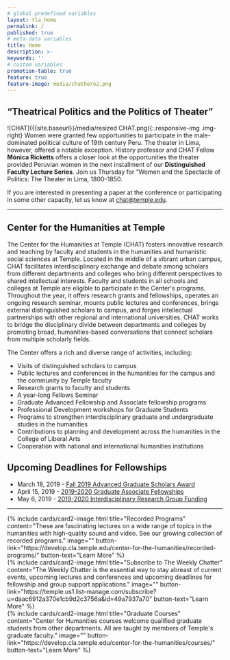 ```yaml
---
# global predefined variables
layout: tla_home
permalink: /
published: true
# meta-data variables
title: Home
description: >-
keywords: ''
# custom variables
promotion-table: true
feature: true
feature-image: media/chathero2.png
---
```

## “Theatrical Politics and the Politics of Theater”
![CHAT]({{site.baseurl}}/media/resized CHAT.png){:.responsive-img .img-right}
Women were granted few opportunities to participate in the male-dominated political culture of 19th century Peru. The theater in Lima, however, offered a notable exception. History professor and CHAT Fellow **Mónica Ricketts** offers a closer look at the opportunities the theater provided Peruvian women in the next installment of our **Distinguished Faculty Lecture Series**. Join us Thursday for “Women and the Spectacle of Politics: The Theater in Lima, 1800–1850.

If you are interested in presenting a paper at the conference or participating in some other capacity, let us know at [chat@temple.edu](mailto:chat@temple.edu).

___

## Center for the Humanities at Temple
The Center for the Humanities at Temple (CHAT) fosters innovative research and teaching by faculty and students in the humanities and humanistic social sciences at Temple. Located in the middle of a vibrant urban campus, CHAT facilitates interdisciplinary exchange and debate among scholars from different departments and colleges who bring different perspectives to shared intellectual interests. Faculty and students in all schools and colleges at Temple are eligible to participate in the Center's programs. Throughout the year, it offers research grants and fellowships, operates an ongoing research seminar, mounts public lectures and conferences, brings external distinguished scholars to campus, and forges intellectual partnerships with other regional and international universities. CHAT works to bridge the disciplinary divide between departments and colleges by promoting broad, humanities-based conversations that connect scholars from multiple scholarly fields.

The Center offers a rich and diverse range of activities, including:

- Visits of distinguished scholars to campus
- Public lectures and conferences in the humanities for the campus and the community by Temple faculty
- Research grants to faculty and students
- A year-long Fellows Seminar
- Graduate Advanced Fellowship and Associate fellowship programs
- Professional Development workshops for Graduate Students
- Programs to strengthen interdisciplinary graduate and undergraduate studies in the humanities
- Contributions to planning and development across the humanities in the College of Liberal Arts
- Cooperation with national and international humanities institutions

## Upcoming Deadlines for Fellowships
- March 18, 2019 - [Fall 2019 Advanced Graduate Scholars Award](https://www.cla.temple.edu/center-for-the-humanities/fellowships/)
- April 15, 2019 - [2019-2020 Graduate Associate Fellowships](https://www.cla.temple.edu/center-for-the-humanities/fellowships/)
- May 6, 2019	- [2019-2020 Interdisciplinary Research Group Funding](https://www.cla.temple.edu/center-for-the-humanities/groups/)

___

<div class="row row-wide">
  <div class="col m12 l4">{% include cards/card2-image.html
    title="Recorded Programs"
    content="These are fascinating lectures on a wide range of topics in the humanities with high-quality sound and video. See our growing collection of recorded programs."
    image=""
    button-link="https://develop.cla.temple.edu/center-for-the-humanities/recorded-programs/"
    button-text="Learn More" %}
  </div>
  <div class="row row-wide">
    <div class="col m12 l4">{% include cards/card2-image.html
      title="Subscribe to The Weekly Chatter"
      content="The Weekly Chatter is the essential way to stay abreast of current events, upcoming lectures and conferences and upcoming deadlines for fellowship and group support applications."
      image=""
      button-link="https://temple.us1.list-manage.com/subscribe?u=daac6912a370e1cb9d2c3756a&id=49a7937a70"
      button-text="Learn More" %}
    </div>
    <div class="row row-wide">
      <div class="col m12 l4">{% include cards/card2-image.html
        title="Graduate Courses"
        content="Center for Humanities courses welcome qualified graduate students from other departments. All are taught by members of Temple's graduate faculty."
        image=""
        button-link="https://develop.cla.temple.edu/center-for-the-humanities/courses/"
        button-text="Learn More" %}
      </div>
</div>
